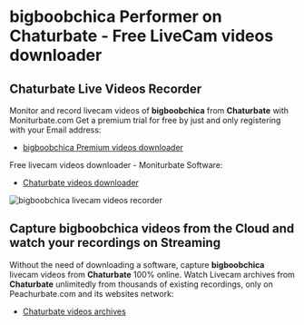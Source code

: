 # bigboobchica Performer on Chaturbate - Free LiveCam videos downloader

## Chaturbate Live Videos Recorder

Monitor and record livecam videos of **bigboobchica** from **Chaturbate** with Moniturbate.com
Get a premium trial for free by just and only registering with your Email address:
* [bigboobchica Premium videos downloader](https://moniturbate.com/request-demo-licence-key.html)

Free livecam videos downloader - Moniturbate Software:
* [Chaturbate videos downloader](https://moniturbate.com/moniturbate-download-software.html)

![bigboobchica livecam videos recorder](https://peachurnet.com/templates/moniturbate-software.png)


## Capture bigboobchica videos from the Cloud and watch your recordings on Streaming

Without the need of downloading a software, capture **bigboobchica** livecam videos from **Chaturbate** 100% online.
Watch Livecam archives from **Chaturbate** unlimitedly from thousands of existing recordings, only on Peachurbate.com and its websites network:
* [Chaturbate videos archives](https://peachurnet.com/)